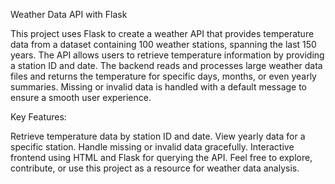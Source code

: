 Weather Data API with Flask

This project uses Flask to create a weather API that provides temperature data from a dataset containing 100 weather stations, spanning the last 150 years. The API allows users to retrieve temperature information by providing a station ID and date. The backend reads and processes large weather data files and returns the temperature for specific days, months, or even yearly summaries. Missing or invalid data is handled with a default message to ensure a smooth user experience.

Key Features:

Retrieve temperature data by station ID and date.
View yearly data for a specific station.
Handle missing or invalid data gracefully.
Interactive frontend using HTML and Flask for querying the API.
Feel free to explore, contribute, or use this project as a resource for weather data analysis.
